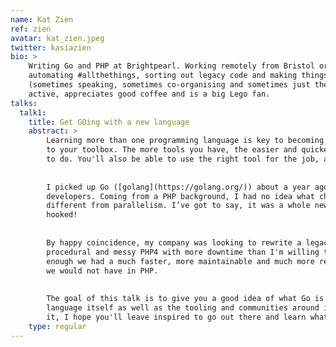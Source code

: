 ```yaml
---
name: Kat Zien
ref: zien
avatar: kat_zien.jpeg
twitter: kasiazien
bio: >
    Writing Go and PHP at Brightpearl. Working remotely from Bristol or anywhere with wifi. Her main interests include
    automating #allthethings, sorting out legacy code and making things simpler and faster. She's a regular at PHPSW
    (sometimes speaking, sometimes co-organising and sometimes just there for the pub). Kat loves travelling and keeping
    active, appreciates good coffee and is a big Lego fan.
talks:
  talk1:
    title: Get GOing with a new language
    abstract: >
        Learning more than one programming language is key to becoming a better developer. It is like adding a new tool
        to your toolbox. The more tools you have, the easier and quicker you'll be able to tackle whatever job you need
        to do. You'll also be able to use the right tool for the job, and who doesn't like that?! 
        
        
        I picked up Go ([golang](https://golang.org/)) about a year ago as it was becoming more popular among
        developers. Coming from a PHP background, I had no idea what channels or goroutines were or how is concurrency
        different from parallelism. I’ve got to say, it was a whole new world. Very different, but very cool. I was
        hooked! 
        
        
        By happy coincidence, my company was looking to rewrite a legacy PHP app in Go. It was over 2000 lines of
        procedural and messy PHP4 with more downtime than I'm willing to admit to. I took on this project, and soon
        enough we had a much faster, more maintainable and much more reliable app for our customers. Go gave us options
        we would not have in PHP.
        
        
        The goal of this talk is to give you a good idea of what Go is and how it compares with PHP. We'll look at the
        language itself as well as the tooling and communities around it. Even if you're not sold on Go by the end of
        it, I hope you'll leave inspired to go out there and learn whatever language you wanted to look into next.
    type: regular
---
```

